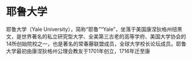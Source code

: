 # 耶鲁大学

耶鲁大学（Yale University），简称“耶鲁”“Yale”，坐落于美国康涅狄格州纽黑文，是世界著名的私立研究型大学、全美第三古老的高等学府、美国大学协会的14所创始院校之一，也是著名的常春藤联盟成员，全球大学校长论坛成员。耶鲁大学最初由康涅狄格州公理会教友于1701年创立，1716年迁至康